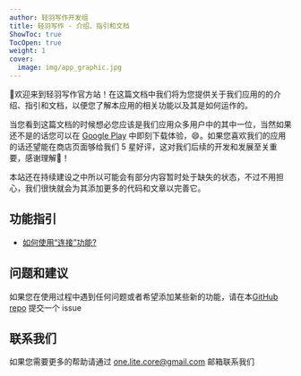 ```yaml
---
author: 轻羽写作开发组
title: 轻羽写作 - 介绍、指引和文档
ShowToc: true
TocOpen: true
weight: 1
cover:
  image: img/app_graphic.jpg
---
```


👋欢迎来到轻羽写作官方站！在这篇文档中我们将为您提供关于我们应用的的介绍、指引和文档，以便您了解本应用的相关功能以及其是如何运作的。

当您看到这篇文档的时候想必您应该是我们应用众多用户中的其中一位，当然如果还不是的话您可以在 [Google Play](https://play.google.com/store/apps/details?id=core.writer) 中即刻下载体验，😄。如果您喜欢我们的应用的话还望能在商店页面够给我们 5 星好评，这对我们后续的开发和发展至关重要，感谢理解🤣！

本站还在持续建设之中所以可能会有部分内容暂时处于缺失的状态，不过不用担心，我们很快就会为其添加更多的代码和文章以完善它。

## 功能指引

- [如何使用“连接”功能?](help/how-to-use-the-remote-link-feature)

## 问题和建议

如果您在使用过程中遇到任何问题或者希望添加某些新的功能，请在本[GitHub repo](https://github.com/OneLiteCore/LiteWriter/issues) 提交一个 issue

## 联系我们

如果您需要更多的帮助请通过 one.lite.core@gmail.com 邮箱联系我们